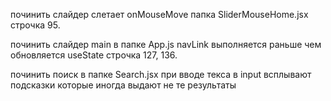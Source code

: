починить слайдер слетает onMouseMove папка SliderMouseHome.jsx строчка 95.

починить слайдер main в папке App.js navLink выполняется раньше чем обновляется useState  строчка 127, 136.

починить поиск в папке Search.jsx при вводе текса в input всплывают подсказки которые иногда выдают не те результаты 